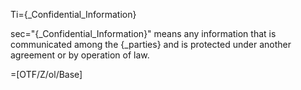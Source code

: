 Ti={_Confidential_Information}

sec="{_Confidential_Information}" means any information that is communicated among the {_parties} and is protected under another agreement or by operation of law.

=[OTF/Z/ol/Base]
